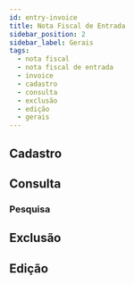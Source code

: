 ```yaml
---
id: entry-invoice
title: Nota Fiscal de Entrada
sidebar_position: 2
sidebar_label: Gerais
tags:
  - nota fiscal
  - nota fiscal de entrada
  - invoice
  - cadastro
  - consulta
  - exclusão
  - edição
  - gerais
---
```


## Cadastro

## Consulta

### Pesquisa

## Exclusão

## Edição
